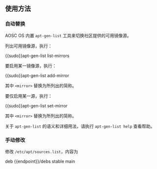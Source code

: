 ## 使用方法

### 自动替换

AOSC OS 内置 `apt-gen-list` 工具来切换社区提供的可用镜像源。

列出可用镜像源，执行：

<tmpl z-lang="bash">
{{sudo}}apt-gen-list list-mirrors
</tmpl>

要启用某一镜像源，执行：

<tmpl z-lang="bash">
{{sudo}}apt-gen-list add-mirror <mirror>
</tmpl>

其中 `<mirror>` 替换为所列出的简称。

要仅启用某一源，执行：

<tmpl z-lang="bash">
{{sudo}}apt-gen-list set-mirror <mirror>
</tmpl>

其中 `<mirror>` 替换为所列出的简称。

关于 `apt-gen-list` 的语义和详细用法，请执行 `apt-gen-list help` 查看帮助。

### 手动修改

修改 `/etc/apt/sources.list`，内容为

<tmpl z-path="/etc/apt/sources.list">
deb {{endpoint}}/debs stable main
</tmpl>
